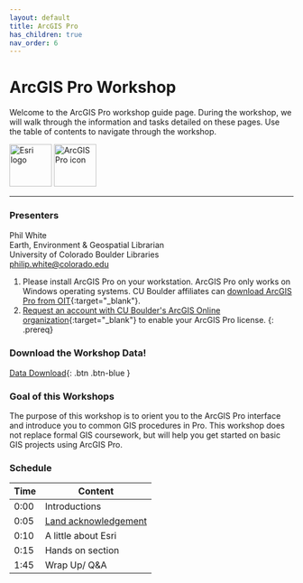 ```yaml
---
layout: default
title: ArcGIS Pro
has_children: true
nav_order: 6
---
```


# ArcGIS Pro Workshop

Welcome to the ArcGIS Pro  workshop guide page. During the workshop, we will walk through the information and tasks detailed on these pages. Use the table of contents to navigate through the workshop.

<img src='img/esrilogo.png' style='height:75px' alt='Esri logo'>   <img src='img/ProIcon.ico' style='height:75px' alt='ArcGIS Pro icon'>

___

### Presenters
Phil White <a href='https://github.com/whitephil' target='_blank'><img src='../content/img/GitHub-Mark-custom.svg' style='width:15px; padding:0; border:none !important;'></a>  
Earth, Environment & Geospatial Librarian  
University of Colorado Boulder Libraries  
[philip.white@colorado.edu](mailto:philip.white@colorado.edu)

1. Please install ArcGIS Pro on your workstation. ArcGIS Pro only works on Windows operating systems. CU Boulder affiliates can [download ArcGIS Pro from OIT](https://cuservices.colorado.edu/esri/download){:target="_blank"}.
2. [Request an account with CU Boulder's ArcGIS Online organization](https://oit.colorado.edu/software-hardware/software-catalog/arcgis-desktop/arcgis-online-request/webform/arcgis-online){:target="_blank"} to enable your ArcGIS Pro license.
{: .prereq}

### __Download the Workshop Data!__
[Data Download](data/ArcGISPro_WorkshopF20.gdb.zip){: .btn .btn-blue }

### Goal of this Workshops
The purpose of this workshop is to orient you to the ArcGIS Pro interface and introduce you to common GIS procedures in Pro. This workshop does not replace formal GIS coursework, but will help you get started on basic GIS projects using ArcGIS Pro.

### Schedule

| Time | Content
| --- | ---
| 0:00 | Introductions
| 0:05 | [Land acknowledgement](content/land-acknowledgement)
| 0:10 | A little about Esri
| 0:15 | Hands on section
| 1:45 | Wrap Up/ Q&A

[GISLibGuide]: https:libguides.colorado.edu/GIS "CU Library GIS guide"
[GeospatialDataGuide]: https:libguides.colorado.edu/geospatialdata "CU Library geospatial data guide"



[ARCPRO0]: img/esrilogo.png "Esri logo"
[ARCPRO1]: img/ProIcon.ico "Pro Icon"
